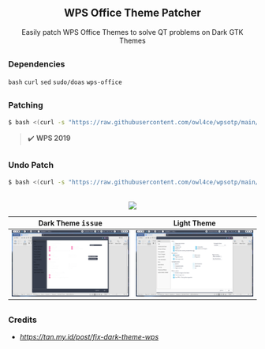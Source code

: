 <h2 align="center">WPS Office Theme Patcher</h2>

<p align="center">Easily patch WPS Office Themes to solve QT problems on Dark GTK Themes</p>

##  
### Dependencies <img alt="" align="right" src="https://badges.pufler.dev/visits/owl4ce/wpsotp?style=flat-square&label=&color=fa74b2&logo=GitHub&logoColor=white&labelColor=373e4d"/>
`bash` `curl` `sed` `sudo/doas` `wps-office`

##  
### Patching
```bash
$ bash <(curl -s "https://raw.githubusercontent.com/owl4ce/wpsotp/main/wpsotp")
```

> :heavy_check_mark: **WPS 2019**

##  
### Undo Patch
```bash
$ bash <(curl -s "https://raw.githubusercontent.com/owl4ce/wpsotp/main/wpsotp") -u
```

##  

<p align="center"><img src="NULL" align="center"/></p>

Dark Theme <kbd>issue</kbd>|Light Theme
|--|--|
<img src="./screenshots/dark-theme.png"/>|<img src="./screenshots/light-theme.png"/>

##  
### Credits
- *https://tan.my.id/post/fix-dark-theme-wps*

